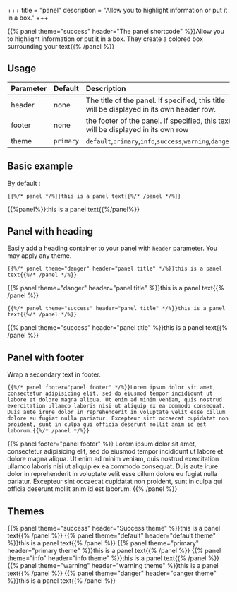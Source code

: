 +++
title = "panel"
description = "Allow you to highlight information or put it in a box."
+++



{{% panel theme="success" header="The panel shortcode" %}}Allow you to highlight information or put it in a box. They create a colored box surrounding your text{{% /panel %}}


## Usage 

| Parameter | Default   | Description                                                                               |
| :-------- | :-------- | :---------------------------------------------------------------------------------------- |
| header    | none      | The title of the panel. If specified, this title will be displayed in its own header row. |
| footer    | none      | the footer of the panel. If specified, this text will be displayed in its own row         |
| theme     | `primary` | `default`,`primary`,`info`,`success`,`warning`,`danger`                                   |

## Basic example

By default :

	{{%/* panel */%}}this is a panel text{{%/* /panel */%}}

{{%panel%}}this is a panel text{{%/panel%}}

## Panel with heading

Easily add a heading container to your panel with `header` parameter. You may apply any theme.

	{{%/* panel theme="danger" header="panel title" */%}}this is a panel text{{%/* /panel */%}}

{{% panel theme="danger" header="panel title" %}}this is a panel text{{% /panel %}}

	{{%/* panel theme="success" header="panel title" */%}}this is a panel text{{%/* /panel */%}}

{{% panel theme="success" header="panel title" %}}this is a panel text{{% /panel %}}

## Panel with footer
Wrap a secondary text in footer.

	{{%/* panel footer="panel footer" */%}}Lorem ipsum dolor sit amet, consectetur adipisicing elit, sed do eiusmod tempor incididunt ut labore et dolore magna aliqua. Ut enim ad minim veniam, quis nostrud exercitation ullamco laboris nisi ut aliquip ex ea commodo consequat. Duis aute irure dolor in reprehenderit in voluptate velit esse cillum dolore eu fugiat nulla pariatur. Excepteur sint occaecat cupidatat non proident, sunt in culpa qui officia deserunt mollit anim id est laborum.{{%/* /panel */%}}

{{% panel footer="panel footer" %}}
Lorem ipsum dolor sit amet, consectetur adipisicing elit, sed do eiusmod
tempor incididunt ut labore et dolore magna aliqua. Ut enim ad minim veniam,
quis nostrud exercitation ullamco laboris nisi ut aliquip ex ea commodo
consequat. Duis aute irure dolor in reprehenderit in voluptate velit esse
cillum dolore eu fugiat nulla pariatur. Excepteur sint occaecat cupidatat non
proident, sunt in culpa qui officia deserunt mollit anim id est laborum.
{{% /panel %}}

## Themes

{{% panel theme="success" header="Success theme" %}}this is a panel text{{% /panel %}}
{{% panel theme="default" header="default theme" %}}this is a panel text{{% /panel %}}
{{% panel theme="primary" header="primary theme" %}}this is a panel text{{% /panel %}}
{{% panel theme="info" header="info theme" %}}this is a panel text{{% /panel %}}
{{% panel theme="warning" header="warning theme" %}}this is a panel text{{% /panel %}}
{{% panel theme="danger" header="danger theme" %}}this is a panel text{{% /panel %}}
